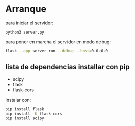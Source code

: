 # Arranque
para iniciar el servidor:
```shell
python3 server.py
```

para poner en marcha el servidor en modo debug:
```bash
flask --app server run --debug --host=0.0.0.0
```

## lista de dependencias installar con pip
- scipy
- flask
- flask-cors

Instalar con: 
```bash
pip install flask
pip install -U flask-cors
pip install scipy
```
